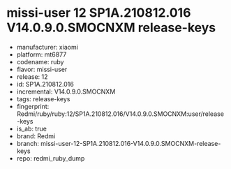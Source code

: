 # missi-user 12 SP1A.210812.016 V14.0.9.0.SMOCNXM release-keys
- manufacturer: xiaomi
- platform: mt6877
- codename: ruby
- flavor: missi-user
- release: 12
- id: SP1A.210812.016
- incremental: V14.0.9.0.SMOCNXM
- tags: release-keys
- fingerprint: Redmi/ruby/ruby:12/SP1A.210812.016/V14.0.9.0.SMOCNXM:user/release-keys
- is_ab: true
- brand: Redmi
- branch: missi-user-12-SP1A.210812.016-V14.0.9.0.SMOCNXM-release-keys
- repo: redmi_ruby_dump
